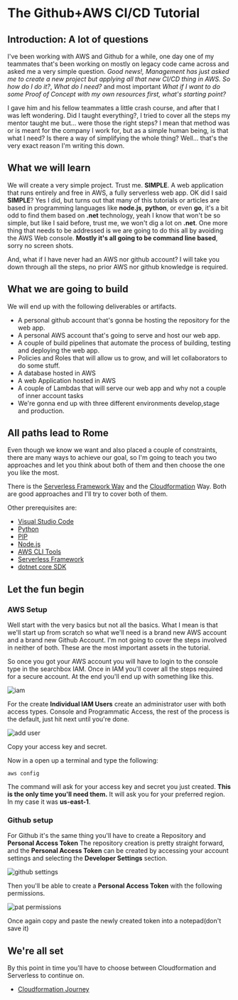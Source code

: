 # The Github+AWS CI/CD Tutorial

## Introduction: A lot of questions

I've been working with AWS and Github for a while, one day one of my teammates that's been working on mostly on legacy code came across and asked me a very simple question.
*Good news!, Management has just asked me to create a new project but applying all that new CI/CD thing in AWS. So how do I do it?*, *What do I need?* and most important *What if I want to do some Proof of Concept with my own resources first, what's starting point?*

I gave him and his fellow teammates a little crash course, and after that I was left wondering. Did I taught everything?, I tried to cover all the steps
my mentor taught me but... were those the right steps? I mean that method was or is meant for the company I work for, but as a simple human being, is that what I need? Is there a way of simplifying the whole thing? Well... that's the very exact reason I'm writing this down.

## What we will learn

We will create a very simple project. Trust me. __SIMPLE__. A web application that runs entirely and free in AWS, a fully serverless web app.
OK did I said __SIMPLE__? Yes I did, but turns out that many of this tutorials or articles are based in programming languages like __node.js__, __python__, or even __go__, it's a bit odd to find them based on __.net__ technology, yeah I know that won't be so simple, but like I said before,
trust me, we won't dig a lot on __.net__.
One more thing that needs to be addressed is we are going to do this all by avoiding the AWS Web console. __Mostly it's all going to be command line
based__, sorry no screen shots.

And, what if I have never had an AWS nor github account? I will take you down through all the steps, no prior AWS nor github knowledge is required.

## What we are going to build

We will end up with the following deliverables or artifacts.

- A personal github account that's gonna be hosting the repository for the web app.
- A personal AWS account that's going to serve and host our web app.
- A couple of build pipelines that automate the process of building, testing and deploying the web app.
- Policies and Roles that will allow us to grow, and will let collaborators to do some stuff.
- A database hosted in AWS
- A web Application hosted in AWS
- A couple of Lambdas that will serve our web app and why not a couple of inner account tasks
- We're gonna end up with three different environments develop,stage and production.

## All paths lead to Rome

Even though we know we want and also placed a couple of constraints, there are many ways to achieve our goal, so I'm going to teach you two approaches and let you think about both of them and then choose the one you like the most.

There is the [Serverless Framework Way](https://www.serverless.com) and the [Cloudformation](https://docs.aws.amazon.com/AWSCloudFormation/latest/UserGuide/Welcome.html) Way. Both are good approaches and I'll try to cover both of them.

Other prerequisites are:

- [Visual Studio Code](https://code.visualstudio.com/)
- [Python](https://www.python.org/)
- [PIP](https://pip.pypa.io/)
- [Node.js](https://nodejs.org/)
- [AWS CLI Tools](https://aws.amazon.com/cli/)
- [Serverless Framework](https://serverless.com/)
- [dotnet core SDK](https://dotnet.microsoft.com/download/dotnet-core/2.1)

## Let the fun begin

### AWS Setup

Well start with the very basics but not all the basics. What I mean is that we'll start up from scratch so what we'll need is a brand new AWS account and a brand new Github Account. I'm not going to cover the steps involved in neither of both. These are the most important assets in the tutorial.

So once you got your AWS account you will have to login to the console type in the searchbox IAM.
Once in IAM you'll cover all the steps required for a secure account.
At the end you'll end up with something like this.

![iam](docs/iam.jpg)

For the create __Individual IAM Users__ create an administrator user with both access types. Console and Programmatic Access, the rest of the process is the default, just hit next until you're done.

![add user](docs/aws_adduser.jpg)

Copy your access key and secret.

Now in a open up a terminal and type the following:

```
aws config
```

The command will ask for your access key and secret you just created. __This is the only time you'll need them.__
It will ask you for your preferred region. In my case it was __us-east-1__.

### Github setup

For Github it's the same thing you'll have to create a Repository and __Personal Access Token__
The repository creation is pretty straight forward, and the __Personal Access Token__ can be created by accessing your account settings
and selecting the __Developer Settings__ section.

![github settings](docs/github_settings.jpg)

Then you'll be able to create a __Personal Access Token__ with the following permissions.

![pat permissions](docs/pat.jpg)

Once again copy and paste the newly created token into a notepad(don't save it)

## We're all set

By this point in time you'll have to choose between Cloudformation and Serverless to continue on.

* [Cloudformation Journey](doc/cf.md)
